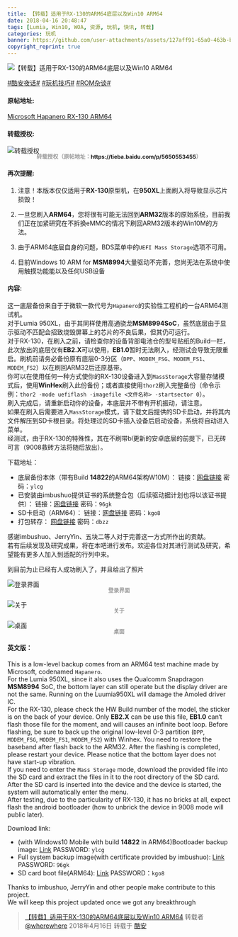 ```yaml
---
title: 【转载】适用于RX-130的ARM64底层以及Win10 ARM64
date: 2018-04-16 20:48:47
tags: [Lumia, Win10, WOA, 资源, 玩机, 快讯, 转载]
categories: 玩机
banner: https://github.com/user-attachments/assets/127aff91-65a0-463b-b2ea-54d88eaffb35
copyright_reprint: true
---
```

![【转载】适用于RX-130的ARM64底层以及Win10 ARM64](https://github.com/user-attachments/assets/127aff91-65a0-463b-b2ea-54d88eaffb35)

[#酷安夜话#](https://www.coolapk.com/t/酷安夜话) [#玩机技巧#](https://www.coolapk.com/t/玩机技巧) [#ROM杂谈#](https://www.coolapk.com/t/ROM杂谈)

#### 原帖地址:

[Microsoft Hapanero RX-130 ARM64](https://tieba.baidu.com/p/5650553455)

#### 转载授权:

![转载授权](https://github.com/user-attachments/assets/29615a9a-395d-4fb7-bdb0-647138f9952d)
<figcaption class="figure">转载授权（原帖地址：<a herf="https://tieba.baidu.com/p/5650553455">https://tieba.baidu.com/p/5650553455</a>）</figcaption>

#### 再次提醒:

1. 注意！本版本仅仅适用于**RX-130**原型机，在**950XL**上面刷入将导致显示芯片损毁！

2. 一旦您刷入**ARM64**，您将很有可能无法回到**ARM32**版本的原始系统，目前我们正在加紧研究在不拆换eMMC的情况下刷回ARM32版本的Win10M的方法。

3. 由于ARM64底层自身的问题，BDS菜单中的`UEFI Mass Storage`选项不可用。

4. 目前Windows 10 ARM for **MSM8994**大量驱动不完善，您尚无法在系统中使用触摸功能能以及任何USB设备

#### 内容:

<style>
  figcaption.figure {
    color: #999;
    font-size: 0.875em;
    font-weight: bold;
    line-height: 1;
    margin: 5px auto 15px;
    text-align: center;
  }

  p+figcaption.figure,
  p+div.code-line+.figure {
    margin: -15px auto 15px;
  }

  @media (max-width: 567px) {
    .post-body p+figcaption.figure {
      margin: -5px auto 15px;
    }
  }
</style>
<!--more-->

这一底层备份来自于于微软一款代号为`Hapanero`的实验性工程机的一台ARM64测试机。  
对于Lumia 950XL，由于其同样使用高通骁龙**MSM8994SoC**，虽然底层由于显示驱动不匹配会招致烧毁屏幕上的芯片的不良后果，但其仍可运行。  
对于RX-130，在刷入之前，请检查你的设备背部电池仓的型号贴纸的Build一栏，此次放出的底层仅有**EB2.X**可以使用，**EB1.0**暂时无法刷入，经测试会导致无限重启。刷机前请务必备份原有底层0-3分区（`DPP`、`MODEM_FSG`、`MODEM_FS1`、`MODEM_FS2`）以在刷回ARM32后还原基带。  
你可以在使用任何一种方式使你的RX-130设备进入到`MassStorage`大容量存储模式后，使用**WinHex**刷入此份备份；或者直接使用`thor2`刷入完整备份（命令示例：`thor2 -mode uefiflash -imagefile <文件名称> -startsector 0`）。  
刷入完成后，请重新启动你的设备，本底层并不带有开机振动，请注意。  
如果在刷入后需要进入`MassStorage`模式，请下载文后提供的SD卡启动，并将其内文件解压到SD卡根目录。将处理过的SD卡插入设备后启动设备，系统将自动进入菜单。  
经测试，由于RX-130的特殊性，其在不刷带bl更新的安卓底层的前提下，已无砖可言（9008救砖方法将随后放出）。

下载地址：
- 底层备份本体（带有Build **14822**的ARM64架构W10M）：
  链接：[网盘链接](https://pan.baidu.com/s/1d6UktLuIYuPk2qeq2eL3QA) 密码：`ylcg`
- 已安装由imbushuo提供证书的系统整合包（后续驱动据计划也将以该证书提供）：
  链接：[网盘链接](https://pan.baidu.com/s/1EQ7OC9h3xSvVT8WzvUzdyA) 密码：`96gk`
- SD卡启动（ARM64）：
  链接：[网盘链接](https://pan.baidu.com/s/17DqccVMqJmLgAtMnlcXjrw) 密码：`kgo8`
- 打包转存：
  [网盘链接](https://pan.baidu.com/s/1x9mSjDlXVIgbL-5sJmUSmw") 密码：`dbzz`

感谢imbushuo、JerryYin、五块二等人对于完善这一方式所作出的贡献。  
若有后续发现及研究成果，将在本吧进行发布。欢迎各位对其进行测试及研究，希望能有更多人加入到适配的行列中来。

到目前为止已经有人成功刷入了，并且给出了照片

![登录界面](https://github.com/user-attachments/assets/2f8b1634-5e16-471a-ad1f-73ba0d3a72d3)
<figcaption class="figure">登录界面</figcaption>

![关于](https://github.com/user-attachments/assets/823bf306-2652-41d0-aec1-5ed97b890089)
<figcaption class="figure">关于</figcaption>

![桌面](https://github.com/user-attachments/assets/095d7be6-15e2-43bf-90aa-00628d7de630)
<figcaption class="figure">桌面</figcaption>

#### 英文版：

This is a low-level backup comes from an ARM64 test machine made by Microsoft, codenamed `Hapanero`.  
For the Lumia 950XL, since it also uses the Qualcomm Snapdragon **MSM8994** SoC, the bottom layer can still operate but the display driver are not the same. Running on the Luumia950XL will damage the Amoled driver IC.  
For the RX-130, please check the HW Build number of the model, the sticker is on the back of your device. Only **EB2.X** can be use this file, **EB1.0** can‘t flash those file for the moment, and will causes an infinite boot loop. Before flashing, be sure to back up the original low-level 0-3 partition (`DPP`, `MODEM_FSG`, `MODEM_FS1`, `MODEM_FS2`) with Winhex. 
You need to restore the baseband after flash back to the ARM32. After the flashing is completed, please restart your device. Please notice that the bottom layer does not have start-up vibration.  
If you need to enter the `Mass Storage` mode, download the provided file into the SD card and extract the files in it to the root directory of the SD card. After the SD card is inserted into the device and the device is started, the system will automatically enter the menu.  
After testing, due to the particularity of RX-130, it has no bricks at all, expect flash the android bootloader (how to unbrick the device in 9008 mode will public later).

Download link:
- (with Windows10 Mobile with build **14822** in ARM64)Bootloader backup image: [Link](https://pan.baidu.com/s/1d6UktLuIYuPk2qeq2eL3QA) PASSWORD: `ylcg`
- Full system backup image(with certificate provided by imbushuo): [Link](https://pan.baidu.com/s/1EQ7OC9h3xSvVT8WzvUzdyA) PASSWORD: `96gk`
- SD card boot file(ARM64): [Link](https://pan.baidu.com/s/17DqccVMqJmLgAtMnlcXjrw) PASSWORD：`kgo8`

Thanks to imbushuo, JerryYin and other people make contribute to this project.  
We will keep this project updated once we got any breakthrough

> [【转载】适用于RX-130的ARM64底层以及Win10 ARM64](https://www.coolapk.com/feed/6181480?shareKey=NTljN2E1NzZmOGU1NjY0MjYwMDM) 转载者 [@wherewhere](https://www.coolapk.com/u/wherewhere) 2018年4月16日 转载于 [酷安](https://www.coolapk.com "Coolapk")
